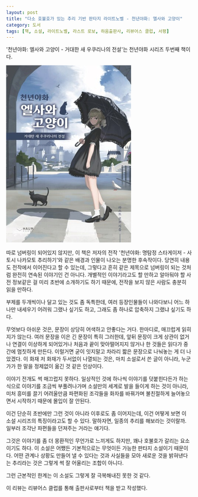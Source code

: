 ```yaml
---
layout: post
title: "다소 호불호가 있는 추리 기반 판타지 라이트노벨 - 천년야화: 엘사와 고양이"
category: 도서
tags: [책, 소설, 라이트노벨, 라스트 로보, 하움출판사, 리뷰어스 클럽, 서평]
---
```


'천년야화: 엘사와 고양이 - 거대한 새 우쿠리나의 전설'는
천년야화 시리즈 두번째 책이다.

![표지](/images/millennium-nights-2-elsa-and-cat-book-h480.jpg)

따로 넘버링이 되어있지 않지만,
이 책은 저자의 전작 '천년야화: 명탐정 스타게이저 - 사토시 나카모토 추리하기'와 같은 배경과 인물이 나오는
분명한 후속작이다.
당연히 내용도 전작에서 이어진다고 할 수 있는데,
그렇다고 흔히 같은 제목으로 넘버링이 되는 것처럼 완전히 연속된 이야기인 건 아니다.
개별적인 이야기라고도 할 만하고
알아둬야 할 사전 정보같은 걸 미리 초반에 소개하기도 하기 때문에,
전작을 보지 않은 사람도 충분히 읽을 만하다.

부제를 두개씩이나 달고 있는 것도 좀 독특한데,
여러 등장인물들이 나와다보니 어느 하나만 내세우기 어려워 그랬나 싶기도 하고,
그래도 좀 하나로 압축하지 그랬냐 싶기도 하다.

무엇보다 아쉬운 것은, 문장이 상당히 어색하고 안좋다는 거다.
한마디로, 매끄럽게 읽히지가 않는다.
여러 문장을 이은 긴 문장이 특히 그러한데,
앞뒤 문장이 크게 상관이 없거나
연결이 이상하게 되어있거나
처음과 끝이 맞아떨어지지 않거나 한 것들은 읽다가 중간에 멈칫하게 만든다.
이럴거면 굳이 잇지말고 차라리 짧은 문장으로 나눠놓는 게 더 나았겠다.
이 화재 저 화재가 두서없이 나열되는 것은,
마치 소설로서 쓴 글이 아니라,
누군가가 한 말을 정제없이 옮긴 것 같은 인상이다.

이야기 전개도 썩 매끄럽지 못하다.
일상적인 것에 하나씩 이야기를 덧붙힌다든가 하는 식으로
이야기를 조금씩 부풀려나가며 소설만의 세계로 발을 들이게 하는 것이 아니라,
미처 흥미를 끌기 어려울만큼 파편화된 조각들을
화자를 바꿔가며 불친절하게 늘어놓으면서 시작하기 때문에
몰입이 잘 안된다.

이건 단순히 초반에만 그런 것이 아니라 이후로도 좀 이어지는데,
이건 어떻게 보면 이 소설 시리즈의 특징이라고도 할 수 있다.
말하자면, 일종의 추리를 해보라는 것이랄까.
일부러 조각난 파편들을 던져주는 거라는 얘기다.

그것은 이야기를 좀 더 몽환적인 무언가로 느끼게도 하지만,
꽤나 호불호가 갈리는 요소이기도 하다.
이 소설은 어쨌든 기본적으로는 무엇이든 가능한 판타지 소설이기 때문이다.
어떤 관계나 상황도 만들어 낼 수 있다는 것과
사실들을 모아 새로운 것을 밝혀낸다는 추리라는 것은
그렇게 썩 잘 어울리는 조합이 아니다.

그런 근본적인 한계는 이 소설도 그렇게 잘 극복해내진 못한 것 같다.



<div class="im im-info">
이 리뷰는 리뷰어스 클럽를 통해 출판사로부터 책을 받고 작성했다.
</div>
